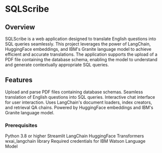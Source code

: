 # SQLScribe

## Overview
SQLScribe is a web application designed to translate English questions into SQL queries seamlessly. This project leverages the power of LangChain, HuggingFace embeddings, and IBM's Granite language model to achieve efficient and accurate translations. The application supports the upload of a PDF file containing the database schema, enabling the model to understand and generate contextually appropriate SQL queries.

## Features
Upload and parse PDF files containing database schemas.
Seamless translation of English questions into SQL queries.
Interactive chat interface for user interaction.
Uses LangChain's document loaders, index creators, and retrieval QA chains.
Powered by HuggingFace embeddings and IBM's Granite language model.

### Prerequisites
Python 3.8 or higher
Streamlit
LangChain
HuggingFace Transformers
wxai_langchain library
Required credentials for IBM Watson Language Model
